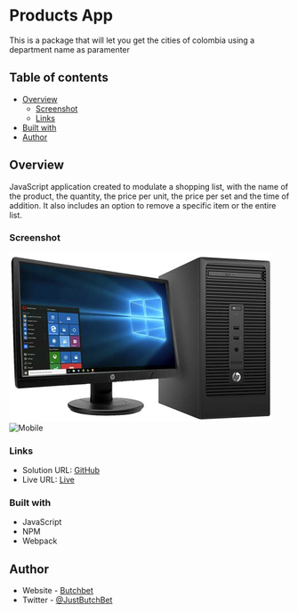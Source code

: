 # Products App
This is a package that will let you get the cities of colombia using a department name as paramenter

## Table of contents

- [Overview](#overview)
  - [Screenshot](#screenshot)
  - [Links](#links)
- [Built with](#built-with)
- [Author](#author)


## Overview
JavaScript application created to modulate a shopping list, with the name of the product, the quantity, the price per unit, the price per set and the time of addition. It also includes an option to remove a specific item or the entire list.

### Screenshot
![Desktop](./src/assets/images/desktop.png)
![Mobile](./src/assets/images/mobile.png)

### Links
- Solution URL: [GitHub](https://github.com/ButchBet/products-app)
- Live URL: [Live](none)

### Built with
- JavaScript
- NPM
- Webpack

## Author
- Website - [Butchbet]('https://butchbet.github.io/Personal-Protafolio/')
- Twitter - [@JustButchBet](https://twitter.com/JustButchBet)